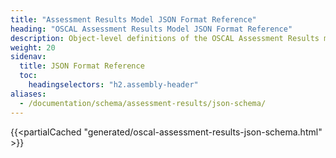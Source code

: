 ```yaml
---
title: "Assessment Results Model JSON Format Reference"
heading: "OSCAL Assessment Results Model JSON Format Reference"
description: Object-level definitions of the OSCAL Assessment Results model JSON format.
weight: 20
sidenav:
  title: JSON Format Reference
  toc:
    headingselectors: "h2.assembly-header"
aliases:
  - /documentation/schema/assessment-results/json-schema/
---
```


{{<partialCached "generated/oscal-assessment-results-json-schema.html" >}}

